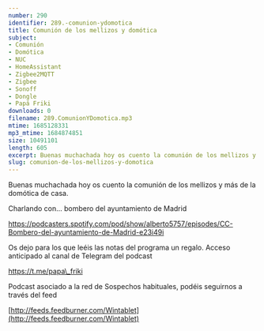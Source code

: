 ```yaml
---
number: 290
identifier: 289.-comunion-ydomotica
title: Comunión de los mellizos y domótica
subject:
- Comunión
- Domótica
- NUC
- HomeAssistant
- Zigbee2MQTT
- Zigbee
- Sonoff
- Dongle
- Papá Friki
downloads: 0
filename: 289.ComunionYDomotica.mp3
mtime: 1685128331
mp3_mtime: 1684874851
size: 10491101
length: 605
excerpt: Buenas muchachada hoy os cuento la comunión de los mellizos y más de domótica
slug: comunion-de-los-mellizos-y-domotica
---
```

Buenas muchachada hoy os cuento la comunión de los mellizos y más de la domótica de casa.  

Charlando con... bombero del ayuntamiento de Madrid

https://podcasters.spotify.com/pod/show/alberto5757/episodes/CC-Bombero-del-ayuntamiento-de-Madrid-e23i49i  

Os dejo para los que leéis las notas del programa un regalo. Acceso anticipado al canal de Telegram del podcast

https://t.me/papa\_friki  

Podcast asociado a la red de Sospechos habituales, podéis seguirnos a través del feed 

[http://feeds.feedburner.com/Wintablet](http://feeds.feedburner.com/Wintablet)